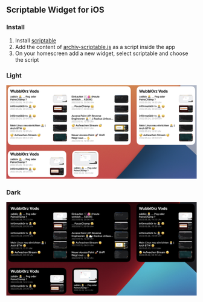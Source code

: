 ## Scriptable Widget for iOS

### Install

1. Install [scriptable](https://scriptable.app/)
2. Add the content of [archiv-scriptable.js](archiv-scriptable.js) as a script inside the app
3. On your homescreen add a new widget, select scriptable and choose the script

### Light
![](/images/light.jpeg)

### Dark
![](/images/dark.jpeg)
